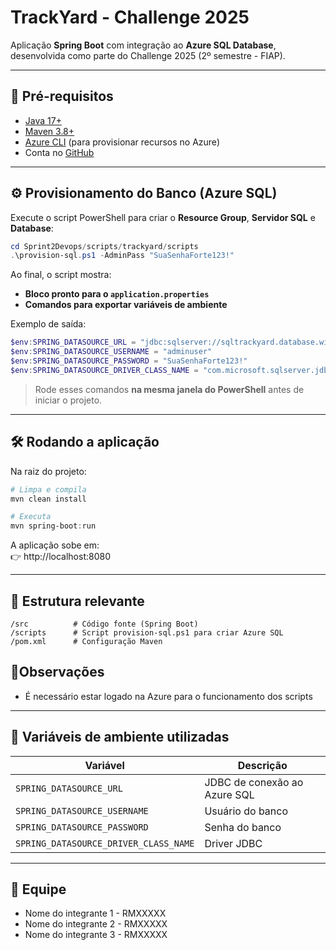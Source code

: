 # TrackYard - Challenge 2025

Aplicação **Spring Boot** com integração ao **Azure SQL Database**, desenvolvida como parte do Challenge 2025 (2º semestre - FIAP).

---

## 🚀 Pré-requisitos

- [Java 17+](https://adoptium.net/)  
- [Maven 3.8+](https://maven.apache.org/)  
- [Azure CLI](https://learn.microsoft.com/cli/azure/install-azure-cli) (para provisionar recursos no Azure)  
- Conta no [GitHub](https://github.com/)  

---

## ⚙️ Provisionamento do Banco (Azure SQL)

Execute o script PowerShell para criar o **Resource Group**, **Servidor SQL** e **Database**:

```powershell
cd Sprint2Devops/scripts/trackyard/scripts
.\provision-sql.ps1 -AdminPass "SuaSenhaForte123!"
```

Ao final, o script mostra:
- **Bloco pronto para o `application.properties`**
- **Comandos para exportar variáveis de ambiente**

Exemplo de saída:

```powershell
$env:SPRING_DATASOURCE_URL = "jdbc:sqlserver://sqltrackyard.database.windows.net:1433;databaseName=dbtrackyard;encrypt=true;trustServerCertificate=false;loginTimeout=30"
$env:SPRING_DATASOURCE_USERNAME = "adminuser"
$env:SPRING_DATASOURCE_PASSWORD = "SuaSenhaForte123!"
$env:SPRING_DATASOURCE_DRIVER_CLASS_NAME = "com.microsoft.sqlserver.jdbc.SQLServerDriver"
```

> Rode esses comandos **na mesma janela do PowerShell** antes de iniciar o projeto.

---

## 🛠️ Rodando a aplicação

Na raiz do projeto:

```powershell
# Limpa e compila
mvn clean install

# Executa
mvn spring-boot:run
```

A aplicação sobe em:  
👉 http://localhost:8080

---

## 📂 Estrutura relevante

```
/src          # Código fonte (Spring Boot)
/scripts      # Script provision-sql.ps1 para criar Azure SQL
/pom.xml      # Configuração Maven
```
## 📌Observações

- É necessário estar logado na Azure para o funcionamento dos scripts

---

## 🔑 Variáveis de ambiente utilizadas

| Variável                                 | Descrição                       |
|------------------------------------------|---------------------------------|
| `SPRING_DATASOURCE_URL`                  | JDBC de conexão ao Azure SQL    |
| `SPRING_DATASOURCE_USERNAME`             | Usuário do banco                |
| `SPRING_DATASOURCE_PASSWORD`             | Senha do banco                  |
| `SPRING_DATASOURCE_DRIVER_CLASS_NAME`    | Driver JDBC                     |

---

## 👥 Equipe

- Nome do integrante 1 - RMXXXXX  
- Nome do integrante 2 - RMXXXXX  
- Nome do integrante 3 - RMXXXXX  
